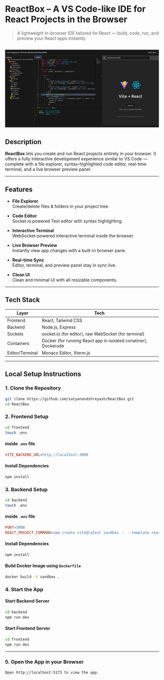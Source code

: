 # ReactBox – A VS Code-like IDE for React Projects in the Browser 
> A lightweight in-browser IDE tailored for React — build, code, run, and preview your React apps instantly.

![ReactBox Preview](./frontend/src/assets/ReactBoxPreview.png)
---

## Description

**ReactBox** lets you create and run React projects entirely in your browser. It offers a fully interactive development experience similar to VS Code — complete with a file explorer, syntax-highlighted code editor, real-time terminal, and a live browser preview panel.

---

## Features

- **File Explorer**  
  Create/delete files & folders in your project tree.

- **Code Editor**  
  Socket.io powered Text editor with syntax highlighting.

- **Interactive Terminal**  
  WebSocket-powered interactive terminal inside the browser.

- **Live Browser Preview**  
  Instantly view app changes with a built-in browser pane.

- **Real-time Sync**  
  Editor, terminal, and preview panel stay in sync live.

- **Clean UI**  
  Clean and minimal UI with all resizable components.
---

## Tech Stack

| Layer     | Tech |
|-----------|------|
| Frontend  | React, Tailwind CSS |
| Backend   | Node.js, Express |
| Sockets   | socket.io (for editor), raw WebSocket (for terminal) |
| Containers | Docker (for running React app in isolated conatiner), Dockerode |
| Editor/Terminal | Monaco Editor, Xterm.js |

---

## Local Setup Instructions

### 1. Clone the Repository

```bash
git clone https://github.com/satyanandshreyash/ReactBox.git
cd ReactBox
```
### 2. Frontend Setup

```bash
cd frontend
touch .env
```
#### inside `.env` file

```makefile
VITE_BACKEND_URL=http://localhost:3000
```

#### Install Dependencies

```bash
npm install
```

### 3. Backend Setup

```bash
cd backend
touch .env
```
#### inside `.env` file

```makefile
PORT=3000
REACT_PROJECT_COMMAND=npm create vite@latest sandbox -- --template react

```

#### Install Dependencies

```bash
npm install
```

#### Build Docker Image using `Dockerfile`

```bash
docker build -t sandbox .
```
### 4. Start the App

#### Start Backend Server

```bash
cd backend
npm run dev

```

#### Start Frontend Server

```bash
cd frontend
npm run dev
```

---

### 5. Open the App in your Browser

    Open http://localhost:5173 to view the app.
